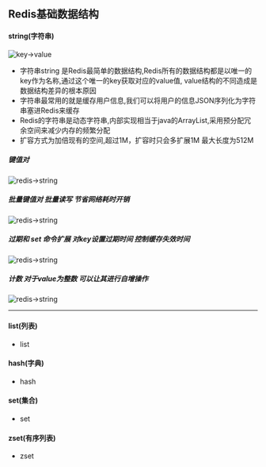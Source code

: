 ## Redis基础数据结构

#### string(字符串)

  ![key->value](https://github.com/kmjueban/studious-funicular/blob/master/static/redis_key_value.png)

* 字符串string 是Redis最简单的数据结构,Redis所有的数据结构都是以唯一的key作为名称,通过这个唯一的key获取对应的value值,
  value结构的不同造成是数据结构差异的根本原因
* 字符串最常用的就是缓存用户信息,我们可以将用户的信息JSON序列化为字符串塞进Redis来缓存
* Redis的字符串是动态字符串,内部实现相当于java的ArrayList,采用预分配冗余空间来减少内存的频繁分配
* 扩容方式为加倍现有的空间,超过1M，扩容时只会多扩展1M 最大长度为512M

##### 键值对
   ![redis->string](https://github.com/kmjueban/studious-funicular/blob/master/static/redis_string.png)

##### 批量键值对 批量读写 节省网络耗时开销
   ![redis->string](https://github.com/kmjueban/studious-funicular/blob/master/static/redis_mstring.png)

##### 过期和 set 命令扩展 对key设置过期时间 控制缓存失效时间
   ![redis->string](https://github.com/kmjueban/studious-funicular/blob/master/static/redis_string_setnx.png)

##### 计数  对于value为整数 可以让其进行自增操作
   ![redis->string](https://github.com/kmjueban/studious-funicular/blob/master/static/redis_incr.png)

---

#### list(列表)

* list


#### hash(字典)

* hash


#### set(集合)

* set


#### zset(有序列表)

* zset

